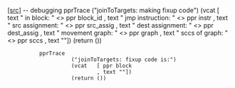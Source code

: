 [[src]](https://github.com/ghc/ghc/tree/master/compiler/nativeGen/RegAlloc/Linear/JoinToTargets.hs)
              -- debugging
                pprTrace
                        ("joinToTargets: making fixup code")
                        (vcat   [ text "        in block: "     <> ppr block_id
                                , text " jmp instruction: "     <> ppr instr
                                , text "  src assignment: "     <> ppr src_assig
                                , text " dest assignment: "     <> ppr dest_assig
                                , text "  movement graph: "     <> ppr graph
                                , text "   sccs of graph: "     <> ppr sccs
                                , text ""])
                        (return ())


              pprTrace
                        ("joinToTargets: fixup code is:")
                        (vcat   [ ppr block
                                , text ""])
                        (return ())
